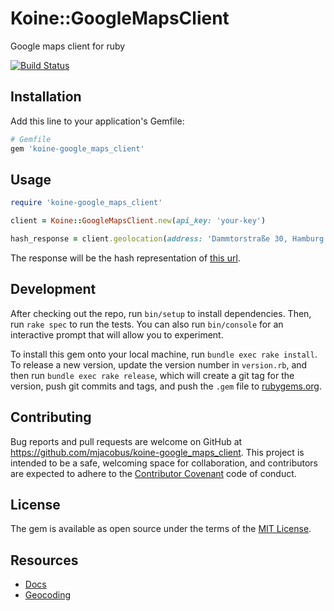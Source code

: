 # Koine::GoogleMapsClient

Google maps client for ruby

[![Build Status](https://travis-ci.org/mjacobus/koine-google_maps_client.svg?branch=master)](https://travis-ci.org/mjacobus/koine-google_maps_client)

## Installation

Add this line to your application's Gemfile:

```ruby
# Gemfile
gem 'koine-google_maps_client'
```

## Usage

```ruby
require 'koine-google_maps_client'

client = Koine::GoogleMapsClient.new(api_key: 'your-key')

hash_response = client.geolocation(address: 'Dammtorstraße 30, Hamburg')
```

The response will be the hash representation of [this url](https://maps.googleapis.com/maps/api/geocode/json?address=Dammtorstra%C3%9Fe%2030,%2020354%20Hamburg&key=).


## Development

After checking out the repo, run `bin/setup` to install dependencies. Then, run `rake spec` to run the tests. You can also run `bin/console` for an interactive prompt that will allow you to experiment.

To install this gem onto your local machine, run `bundle exec rake install`. To release a new version, update the version number in `version.rb`, and then run `bundle exec rake release`, which will create a git tag for the version, push git commits and tags, and push the `.gem` file to [rubygems.org](https://rubygems.org).

## Contributing

Bug reports and pull requests are welcome on GitHub at https://github.com/mjacobus/koine-google_maps_client. This project is intended to be a safe, welcoming space for collaboration, and contributors are expected to adhere to the [Contributor Covenant](http://contributor-covenant.org) code of conduct.


## License

The gem is available as open source under the terms of the [MIT License](http://opensource.org/licenses/MIT).


## Resources

- [Docs](https://developers.google.com/maps/documentation/)
- [Geocoding](https://developers.google.com/maps/documentation/geocoding/start)
